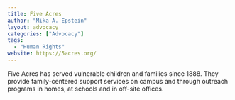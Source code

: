 ```yaml
---
title: Five Acres
author: "Mika A. Epstein"
layout: advocacy
categories: ["Advocacy"]
tags:
  - "Human Rights"
website: https://5acres.org/
---
```


Five Acres has served vulnerable children and families since 1888. They provide family-centered support services on campus and through outreach programs in homes, at schools and in off-site offices.
